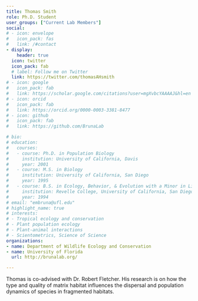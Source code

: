 ```yaml
---
title: Thomas Smith
role: Ph.D. Student
user_groups: ["Current Lab Members"]
social:
# - icon: envelope
#   icon_pack: fas
#   link: /#contact
- display:
    header: true
  icon: twitter
  icon_pack: fab
  # label: Follow me on Twitter
  link: https://twitter.com/thomasAHsmith
# - icon: google
#   icon_pack: fab
#   link: https://scholar.google.com/citations?user=mgXvbcYAAAAJ&hl=en
# - icon: orcid
#   icon_pack: fab
#   link: https://orcid.org/0000-0003-3381-8477
# - icon: github
#   icon_pack: fab
#   link: https://github.com/BrunaLab

# bio: 
# education:
#   courses:
#   - course: Ph.D. in Population Biology
#     institution: University of California, Davis
#     year: 2001
#   - course: M.S. in Biology
#     institution: University of California, San Diego
#     year: 1995
#   - course: B.S. in Ecology, Behavior, & Evolution with a Minor in Literature  
#     institution: Revelle College, University of California, San Diego
#     year: 1994
# email: "embruna@ufl.edu"
# highlight_name: true
# interests:
# - Tropical ecology and conservation
# - Plant population ecology
# - Plant-animal interactions
# - Scientometrics, Science of Science
organizations:
- name: Department of Wildlife Ecology and Conservation
- name: University of Florida
  url: http://brunalab.org/

---
```

Thomas is co-advised with Dr. Robert Fletcher. His research is on how the type and quality of matrix habitat influences the dispersal and population dynamics of species in fragmented habitats.  


